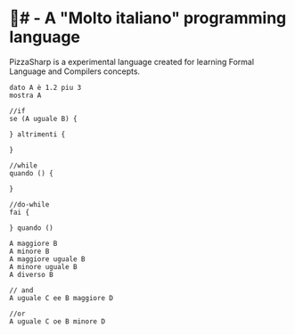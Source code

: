 # 🍕# - A "Molto italiano" programming language

PizzaSharp is a experimental language created for learning Formal Language and Compilers concepts.

```PizzaSharp
dato A è 1.2 piu 3
mostra A

//if
se (A uguale B) {

} altrimenti {

}

//while
quando () {

}

//do-while
fai {

} quando ()

A maggiore B
A minore B
A maggiore uguale B
A minore uguale B
A diverso B

// and
A uguale C ee B maggiore D

//or
A uguale C oe B minore D
```
